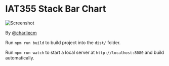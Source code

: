 # IAT355 Stack Bar Chart

![Screenshot](/../master/screenshot.png?raw=true)

By [@charliecm](https://twitter.com/@charliecm)

Run `npm run build` to build project into the `dist/` folder.

Run `npm run watch` to start a local server at `http://localhost:8080` and build automatically.
